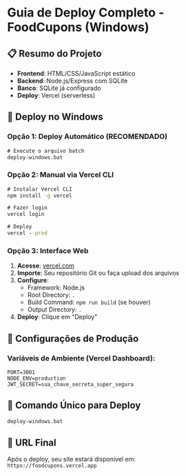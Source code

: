 # Guia de Deploy Completo - FoodCupons (Windows)

## 📋 Resumo do Projeto
- **Frontend**: HTML/CSS/JavaScript estático
- **Backend**: Node.js/Express com SQLite
- **Banco**: SQLite já configurado
- **Deploy**: Vercel (serverless)

## 🚀 Deploy no Windows

### Opção 1: Deploy Automático (RECOMENDADO)
```cmd
# Execute o arquivo batch
deploy-windows.bat
```

### Opção 2: Manual via Vercel CLI
```cmd
# Instalar Vercel CLI
npm install -g vercel

# Fazer login
vercel login

# Deploy
vercel --prod
```

### Opção 3: Interface Web
1. **Acesse**: [vercel.com](https://vercel.com)
2. **Importe**: Seu repositório Git ou faça upload dos arquivos
3. **Configure**: 
   - Framework: Node.js
   - Root Directory: `.`
   - Build Command: `npm run build` (se houver)
   - Output Directory: `.`
4. **Deploy**: Clique em "Deploy"

## 🔧 Configurações de Produção

### Variáveis de Ambiente (Vercel Dashboard):
```
PORT=3001
NODE_ENV=production
JWT_SECRET=sua_chave_secreta_super_segura
```

## 🎯 Comando Único para Deploy
```cmd
deploy-windows.bat
```

## 📱 URL Final
Após o deploy, seu site estará disponível em:
`https://foodcupons.vercel.app`
